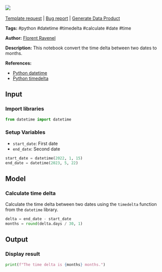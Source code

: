 <a href="https://app.naas.ai/user-redirect/naas/downloader?url=https://raw.githubusercontent.com/jupyter-naas/awesome-notebooks/master/Python/Python_Convert_time_delta_to_months.ipynb" target="_parent"><img src="https://naasai-public.s3.eu-west-3.amazonaws.com/open_in_naas.svg"/></a><br><br><a href="https://github.com/jupyter-naas/awesome-notebooks/issues/new?assignees=&labels=&template=template-request.md&title=Tool+-+Action+of+the+notebook+">Template request</a> | <a href="https://github.com/jupyter-naas/awesome-notebooks/issues/new?assignees=&labels=bug&template=bug_report.md&title=Python+-+Convert+time+delta+to+months:+Error+short+description">Bug report</a> | <a href="https://app.naas.ai/user-redirect/naas/downloader?url=https://raw.githubusercontent.com/jupyter-naas/awesome-notebooks/master/Naas/Naas_Start_data_product.ipynb" target="_parent">Generate Data Product</a>

**Tags:** #python #datetime #timedelta #calculate #date #time 

**Author:** [Florent Ravenel](https://www.linkedin.com/in/florent-ravenel/)

**Description:** This notebook convert the time delta between two dates to months.

**References:**
- [Python datetime](https://docs.python.org/3/library/datetime.html)
- [Python timedelta](https://docs.python.org/3/library/datetime.html#timedelta-objects)

## Input

### Import libraries


```python
from datetime import datetime
```

### Setup Variables
- `start_date`: First date
- `end_date`: Second date


```python
start_date = datetime(2022, 1, 15)
end_date = datetime(2023, 5, 22)
```

## Model

### Calculate time delta

Calculate the time delta between two dates using the `timedelta` function from the `datetime` library.


```python
delta = end_date - start_date
months = round(delta.days / 30, 1)
```

## Output

### Display result


```python
print(f"The time delta is {months} months.")
```

 
